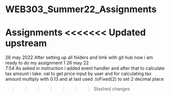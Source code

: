 # WEB303_Summer22_Assignments
 Assignments
<<<<<<< Updated upstream
=======
26 may 2022
After setting up all folders and limk with git hub now i am ready to do my assignment 1
26 may 22  
7:54
As asked in instruction i added event handler 
and after that to calculate tax amount i take .val to get price input by user and for calculating tax amount multiply with 0.13
and at last used .toFixed(2) to set 2 decimal place
>>>>>>> Stashed changes
